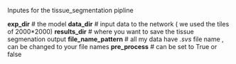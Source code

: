 Inputes for the tissue_segmentation pipline

**exp_dir** # the model
**data_dir** # input data to the network ( we used the tiles of 2000*2000)
**results_dir** # where you want to save the tissue segmenation output
**file_name_pattern** # all my data have *.svs* file name , can be changed to your file names
**pre_process** # can be set to True or false 



